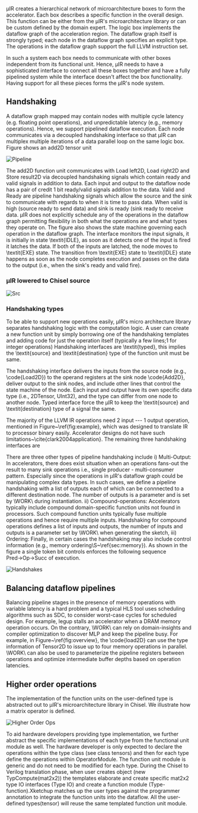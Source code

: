 µIR creates a hierarchical network of microarchitecture boxes to form the accelerator. Each box describes a specific function in the overall design. This function can be either from the µIR's microarchitecture library or can be custom defined by the domain expert. The logic box implements the dataflow graph of the acceleration region. The dataflow graph itself is strongly typed; each node in the dataflow graph specifies an explicit type. The operations in the dataflow graph support the full LLVM instruction set.

In such a system each box needs to communicate with other boxes independent from its functional unit.
Hence, µIR needs to have a sophisticated interface to connect all these boxes together and have a fully pipelined system while the interface doesn't affect the box functionality.
Having support for all these pieces forms the µIR's node system.

## Handshaking

A dataflow graph mapped may contain nodes with multiple cycle latency (e.g. floating point operations), and unpredictable latency (e.g., memory operations). Hence, we support pipelined dataflow execution.
Each node communicates via a decoupled handshaking interface so that µIR can multiplex multiple iterations of a data parallel loop on the same logic box.
Figure shows an add2D tensor unit

![Pipeline](https://www.dropbox.com/s/tn3p4cfkeucjin0/Pipeline.png?raw=1)

The add2D function unit communicates with Load left2D, Load right2D and Store result2D via decoupled handshaking signals which contain ready and valid signals in addition to data. Each input and output to the dataflow node has a pair of credit 1 bit ready/valid signals addition to the data. Valid and Ready are pipeline handshaking signals which allow the source and the sink to communicate with regards to when it is time to pass data. When valid is high (source ready to send data) and sink is ready (sink ready to receive data. µIR does not explicitly schedule any of the operations in the dataflow graph permitting flexibility in both what the operations are and what types they operate on. The figure also shows the state machine governing each operation in the dataflow graph. The interface monitors the input signals, it is initially in state \textit{IDLE}, as soon as it detects one of the input is fired it latches the data. If both of the inputs are latched, the node moves to \textit{EXE} state. The transition from \textit{EXE} state to \textit{IDLE} state happens as soon as the node completes execution and passes on the data to the output (i.e., when the sink's ready and valid fire).


### µIR lowered to Chisel source

![Src](https://www.dropbox.com/s/236a39nuc6xex24/SrcTensor2D.png?raw=1)

### Handshaking types

To be able to support new operations easily, µIR's micro architecture library separates handshaking logic with the computation logic. A user can create a new function unit by simply borrowing one of the handshaking templates and adding code for just the operation itself (typically a few lines;1 for integer operations)
Handshaking interfaces are \textit{typed}, this implies the \textit{source} and \textit{destination} type of the function unit must be same.

The handshaking interface delivers the inputs from the source node (e.g., \code{Load2D}) to the operand registers at the sink node \code{Add2D}, deliver output to the sink nodes, and include other lines that control the state machine of the node. Each input and output have its own specific data type (i.e., 2DTensor, UInt32), and the type can differ from one node to another node. Typed interface force the µIR to keep the \textit{source} and \textit{destination} type of a signal the same.

The majority of the LLVM IR operations need 2 input --- 1 output operation, mentioned in Figure~\ref{fig:example}, which was designed to translate IR to processor binary easily. Accelerator designs do not have such limitations~\cite{clark2004application}.
The remaining three handshaking interfaces are

There are three other types of pipeline handshaking include i) Multi-Output: In accelerators, there does exist situation when an operations fans-out the result to many sink operations i.e., single producer - multi-consumer pattern. Especially since the operations in µIR's dataflow graph could be manipulating complex data types. In such cases, we define a pipeline handshaking with a list of outputs each of which can be connnected to a different destination node. The number of outputs is a parameter and is set by \WORK\ during instantiation. ii) Compound-operations: Accelerators typically include compound domain-specific function units not found in processors. Such compound function units typically fuse multiple operations and hence require multiple inputs. Handshaking for compound operations defines a list of inputs and outputs, the number of inputs and outputs is a parameter set by \WORK\ when generating the sketch, iii) Ordering: Finally, in certain cases the handshaking may also include control information (e.g., memory ordering\S~\ref{sec:memory}). As shown in the figure a single token bit controls enforces the following sequence Pred$\rightarrow$Op$\rightarrow$Succ of execution.

![Handshakes](https://www.dropbox.com/s/axdjzha06outlqg/Handshakes.png?raw=1)

## Balancing dataflow pipelines

Balancing pipeline stages in the presence of memory operations with variable latency is a hard problem and a typical HLS tool uses scheduling algorithms such as SDC, to consider worst-case cycles for scheduled design. For example, legup stalls an accelerator when a DRAM memory operation occurs. On the contrary, \WORK\ can rely on domain-insights and compiler optimization to discover MLP and keep the pipeline busy. For example, in Figure~\ref{fig:overview}, the \code{load2D} can use the type information of Tensor2D to issue up to four memory operations in parallel. \WORK\ can also be used to parameterize the pipeline registers between operations and optimize intermediate buffer depths based on operation latencies.

## Higher order operations

The implementation of the function units on the user-defined type is abstracted out to µIR's microarchitecture library in Chisel. We illustrate how a matrix operator is defined.

![Higher Order Ops](https://www.dropbox.com/s/tctpf5qo76uts11/HigherOrder.png?raw=1)

To aid hardware developers providing type implementation, we further abstract the specific implementations of each type from the functional unit module as well. The hardware developer is only expected to declare the operations within the type class (see class tensors) and then for each type define the operations within OperatorModule. The function unit module is generic and do not need to be modified for each type. During the Chisel to Verilog translation phase, when user creates object (new TypCompute(mat2x2)) the templates elaborate and create specific mat2x2 type IO interfaces (Type IO) and create a function module (Type-function).Xketchup matches up the user types against the programmer annotation to integrate the function units into the dataflow. All the user- defined types(tensor) will reuse the same templated function unit module.
